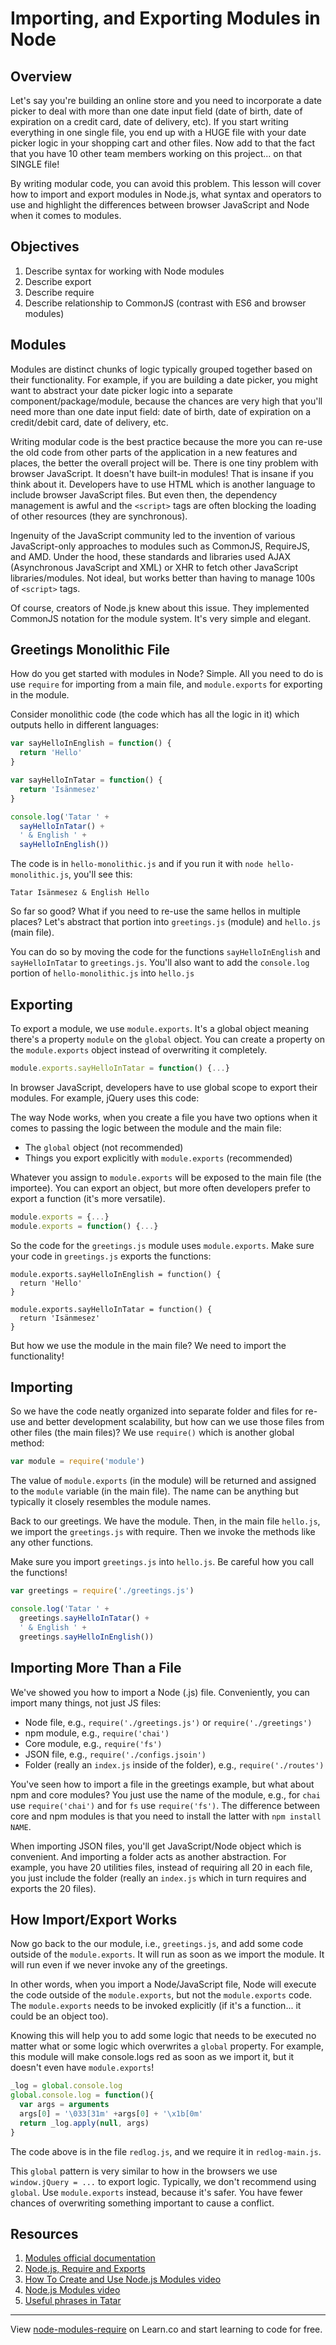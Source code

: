 # Importing, and Exporting Modules in Node

## Overview

Let's say you're building an online store and you need to incorporate a date picker to deal with more than one date input field (date of birth, date of expiration on a credit card, date of delivery, etc). If you start writing everything in one single file, you end up with a HUGE file with your date picker logic in your shopping cart and other files. Now add to that the fact that you have 10 other team members working on this project... on that SINGLE file!

By writing modular code, you can avoid this problem. This lesson will cover how to import and export modules in Node.js, what syntax and operators to use and highlight the differences between browser JavaScript and Node when it comes to modules.

## Objectives

1. Describe syntax for working with Node modules
1. Describe export
1. Describe require
1. Describe relationship to CommonJS (contrast with ES6 and browser modules)

## Modules

Modules are distinct chunks of logic typically grouped together based on their functionality. For example, if you are building a date picker, you might want to abstract your date picker logic into a separate component/package/module, because the chances are very high that you'll need more than one date input field: date of birth, date of expiration on a credit/debit card, date of delivery, etc.

Writing modular code is the best practice because the more you can re-use the old code from other parts of the application in a new features and places, the better the overall project will be. There is one tiny problem with browser JavaScript. It doesn't have built-in modules! That is insane if you think about it. Developers have to use HTML which is another language to include browser JavaScript files. But even then, the dependency management is awful and the `<script>` tags are often blocking the loading of other resources (they are synchronous).

Ingenuity of the JavaScript community led to the invention of various JavaScript-only approaches to modules such as CommonJS, RequireJS, and AMD. Under the hood, these standards and libraries used AJAX (Asynchronous JavaScript and XML) or XHR to fetch other JavaScript libraries/modules. Not ideal, but works better than having to manage 100s of `<script>` tags.

Of course, creators of Node.js knew about this issue. They implemented CommonJS notation for the module system. It's very simple and elegant. 

## Greetings Monolithic File

How do you get started with modules in Node? Simple. All you need to do is use `require` for importing from a main file, and `module.exports` for exporting in the module.

Consider monolithic code (the code which has all the logic in it) which outputs hello in different languages:

```js
var sayHelloInEnglish = function() {
  return 'Hello'
}

var sayHelloInTatar = function() {
  return 'Isänmesez'
}

console.log('Tatar ' +
  sayHelloInTatar() +
  ' & English ' +
  sayHelloInEnglish())
```

The code is in `hello-monolithic.js` and if you run it with `node hello-monolithic.js`, you'll see this:

```
Tatar Isänmesez & English Hello
```

So far so good? What if you need to re-use the same hellos in multiple places? Let's abstract that portion into `greetings.js` (module) and `hello.js` (main file).

You can do so by moving the code for the functions `sayHelloInEnglish` and `sayHelloInTatar` to `greetings.js`. You'll also want to add the `console.log` portion of `hello-monolithic.js` into `hello.js`

## Exporting

To export a module, we use `module.exports`. It's a global object meaning there's a property `module` on the `global` object. You can create a property on the `module.exports` object instead of overwriting it completely. 

```js
module.exports.sayHelloInTatar = function() {...}
```

In browser JavaScript, developers have to use global scope to export their modules. For example, jQuery uses this code: 

The way Node works, when you create a file you have two options when it comes to passing the logic between the module and the main file: 

* The `global` object (not recommended)
* Things you export explicitly with `module.exports` (recommended)

Whatever you assign to `module.exports` will be exposed to the main file (the importee). You can export an object, but more often developers prefer to export a function (it's more versatile).

```js
module.exports = {...}
module.exports = function() {...}
```


So the code for the `greetings.js` module  uses `module.exports`. Make sure your code in `greetings.js` exports the functions:

```
module.exports.sayHelloInEnglish = function() {
  return 'Hello'
}

module.exports.sayHelloInTatar = function() {
  return 'Isänmesez'
}
```

But how we use the module in the main file? We need to import the functionality!

## Importing

So we have the code neatly organized into separate folder and files for re-use and better development scalability, but how can we use those files from other files (the main files)? We use `require()` which is another global method:

```js
var module = require('module')
```

The value of `module.exports` (in the module) will be returned and assigned to the `module` variable (in the main file). The name can be anything but typically it closely resembles the module names.

Back to our greetings. We have the module. Then, in the main file `hello.js`, we import the `greetings.js` with require. Then we invoke the methods like any other functions.

Make sure you import `greetings.js` into `hello.js`. Be careful how you call the functions!

```js
var greetings = require('./greetings.js')

console.log('Tatar ' +
  greetings.sayHelloInTatar() +
  ' & English ' +
  greetings.sayHelloInEnglish())
```

## Importing More Than a File

We've showed you how to import a Node (.js) file. Conveniently, you can import many things, not just JS files:

* Node file, e.g., `require('./greetings.js')` or `require('./greetings')`
* npm module, e.g., `require('chai')`
* Core module, e.g., `require('fs')`
* JSON file, e.g., `require('./configs.jsoin')`
* Folder (really an `index.js` inside of the folder), e.g., `require('./routes')`

You've seen how to import a file in the greetings example, but what about npm and core modules? You just use the name of the module, e.g., for `chai` use `require('chai')` and for `fs` use `require('fs')`. The difference between core and npm modules is that you need to install the latter with `npm install NAME`.


When importing JSON files, you'll get JavaScript/Node object which is convenient. And importing a folder acts as another abstraction. For example, you have 20 utilities files, instead of requiring all 20 in each file, you just include the folder (really an `index.js` which in turn requires and exports the 20 files).

## How Import/Export Works

Now go back to the our module, i.e., `greetings.js`, and add some code outside of the `module.exports`. It will run as soon as we import the module. It will run even if we never invoke any of the greetings. 

In other words, when you import a Node/JavaScript file, Node will execute the code outside of the `module.exports`, but not the `module.exports` code. The `module.exports` needs to be invoked explicitly (if it's a function... it could be an object too). 

Knowing this will help you to add some logic that needs to be executed no matter what or some logic which overwrites a `global` property. For example, this module will make console.logs red as soon as we import it, but it doesn't even have `module.exports`! 

```js
_log = global.console.log
global.console.log = function(){
  var args = arguments
  args[0] = '\033[31m' +args[0] + '\x1b[0m'
  return _log.apply(null, args)
}
```

The code above is in the file `redlog.js`, and we require it in `redlog-main.js`.

This `global` pattern is very similar to how in the browsers we use `window.jQuery = ...` to export logic. Typically, we don't recommend using `global`. Use `module.exports` instead, because it's safer. You have fewer chances of overwriting something important to cause a conflict.

## Resources

1. [Modules official documentation](https://nodejs.org/api/modules.html)
1. [Node.js, Require and Exports](http://openmymind.net/2012/2/3/Node-Require-and-Exports)
1. [How To Create and Use Node.js Modules video](https://www.youtube.com/watch?v=DZ_bRk8JWDM)
1. [Node.js Modules video](https://www.youtube.com/watch?v=98nlQYgXZGw)
1. [Useful phrases in Tatar](http://www.omniglot.com/language/phrases/tatar.php)


---

<p data-visibility='hidden'>View <a href='https://learn.co/lessons/node-modules-require' title='node-modules-require'>node-modules-require</a> on Learn.co and start learning to code for free.</p>

